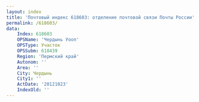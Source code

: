 ```yaml
---
layout: index
title: 'Почтовый индекс 618603: отделение почтовой связи Почты России'
permalink: /618603/
data:
    Index: 618603
    OPSName: 'Чердынь Уооп'
    OPSType: Участок
    OPSSubm: 618439
    Region: 'Пермский край'
    Autonom: ''
    Area: ''
    City: Чердынь
    City1: ''
    ActDate: '20121023'
    IndexOld: ''
---
```

